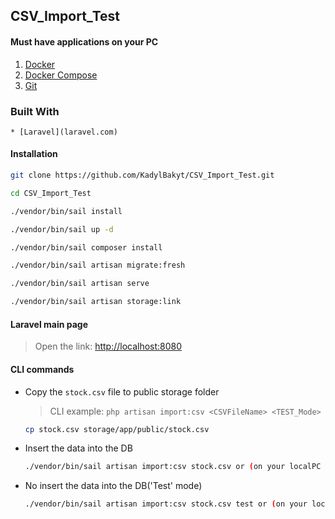 ## CSV_Import_Test

#### Must have applications on your PC

  1. [Docker](https://www.docker.com/get-started/)
  2. [Docker Compose](https://docs.docker.com/compose/install/)
  3. [Git](https://git-scm.com/downloads)

### Built With

    * [Laravel](laravel.com)

#### Installation
  

  ```sh
  git clone https://github.com/KadylBakyt/CSV_Import_Test.git
  ```

  ```sh
  cd CSV_Import_Test
  ```

  ```sh
  ./vendor/bin/sail install
  ```
  
  ```sh
  ./vendor/bin/sail up -d
  ```

  ```sh
  ./vendor/bin/sail composer install
  ```


  ```sh
  ./vendor/bin/sail artisan migrate:fresh
  ```

  ```sh
  ./vendor/bin/sail artisan serve
  ```

  ```sh
  ./vendor/bin/sail artisan storage:link
  ```


#### Laravel main page

> Open the link: [http://localhost:8080](http://localhost:8080)

#### CLI commands

* Copy the `stock.csv` file to public storage folder

  > CLI example: `php artisan import:csv <CSVFileName> <TEST_Mode>`  

  ```sh
  cp stock.csv storage/app/public/stock.csv 
  ```

* Insert the data into the DB
  ```sh
  ./vendor/bin/sail artisan import:csv stock.csv or (on your localPC or in docker exec: `php artisan import:csv stock.csv`)
  ```

* No insert the data into the DB('Test' mode)
  ```sh
  ./vendor/bin/sail artisan import:csv stock.csv test or (on your localPC or in docker exec: `php artisan import:csv stock.csv test`)
  ```
